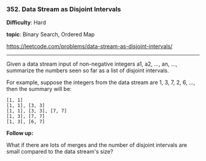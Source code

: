 ### 352. Data Stream as Disjoint Intervals

**Difficulty**: Hard

**topic**: Binary Search, Ordered Map

<https://leetcode.com/problems/data-stream-as-disjoint-intervals/>

***

Given a data stream input of non-negative integers a1, a2, ..., an, ..., summarize the numbers seen so far as a list of disjoint intervals.

For example, suppose the integers from the data stream are 1, 3, 7, 2, 6, ..., then the summary will be:

```
[1, 1]
[1, 1], [3, 3]
[1, 1], [3, 3], [7, 7]
[1, 3], [7, 7]
[1, 3], [6, 7]
```

 

**Follow up:**

What if there are lots of merges and the number of disjoint intervals are small compared to the data stream's size?